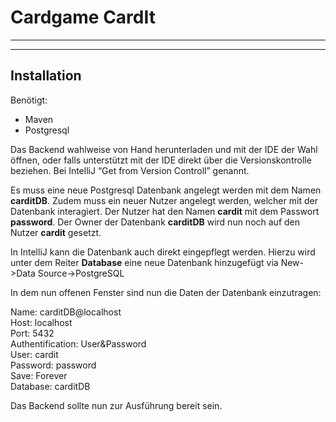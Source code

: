 # Cardgame CardIt
---
---
## Installation

Benötigt:
- Maven
- Postgresql

Das Backend wahlweise von Hand herunterladen und mit der IDE der Wahl öffnen,
oder falls unterstützt mit der IDE direkt über die Versionskontrolle beziehen. 
Bei IntelliJ “Get from Version Controll” genannt.

Es muss eine neue Postgresql Datenbank angelegt werden mit dem Namen **carditDB**.
Zudem muss ein neuer Nutzer angelegt werden, welcher mit der Datenbank interagiert. 
Der Nutzer hat den Namen **cardit** mit dem Passwort **password**.
Der Owner der Datenbank **carditDB** wird nun noch auf den Nutzer **cardit** gesetzt.



In IntelliJ kann die Datenbank auch direkt eingepflegt werden.
Hierzu wird unter dem Reiter **Database** eine neue Datenbank hinzugefügt via New->Data Source->PostgreSQL

In dem nun offenen Fenster sind nun die Daten der Datenbank einzutragen:

Name: carditDB@localhost  
Host: localhost  
Port: 5432  
Authentification: User&Password  
User: cardit  
Password: password  
Save: Forever  
Database: carditDB  

Das Backend sollte nun zur Ausführung bereit sein.
